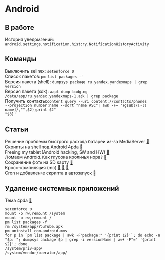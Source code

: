 # Android

## В работе
История уведомлений: <code>android.settings.notification.history.NotificationHistoryActivity</code></br>

## Команды
Выключить selinux: <code>setenforce 0</code></br>
Список пакетов:  <code>pm list packages -f</code></br>
Версия пакета (shell): <code>dumpsys package ru.yandex.yandexmaps | grep version</code></br>
Версия пакета (sdk): <code>aapt dump badging /data/app/ru.yandex.yandexmaps-1.apk | grep package</code></br>
Получить контакты:<code>content query --uri content://contacts/phones --projection number:name --sort "name ASC"| awk -F= '{gsub(/[-() name]/,"",$2);print $2" "$3}'</code></br>

## Статьи
Решение проблемы быстрого расхода батареи из-за MediaServer [&#128279;](https://ekorshunov.blogspot.ru/2015/02/android-mediaserver.html)</br>
Скрипты на shell под Android 4pda [&#128279;](https://4pda.ru/forum/index.php?showtopic=508427)</br>
Freeing my tablet (Android hacking, SW and HW) [&#128279;](https://www.thanassis.space/android.html)</br>
Ломаем Android. Как глубока кроличья нора? [&#128279;](https://habrahabr.ru/post/320150/>)</br>
Cохранение фото на SD карту [&#128279;](https://opencamera.sourceforge.io/help.html)</br>
Кросс-компиляция (mc)
[&#128279;](http://tetraquark.ru/archives/10)
[&#128279;](http://dp.nonoo.hu/cross-compiling-mc/)
[&#128279;](https://zwyuan.github.io/2016/07/17/cross-compile-glib-for-android/) </br>
Cron и добавление скрипта в автозапуск [&#128279;]( https://habr.com/ru/post/468337/ ) </br>

## Удаление системных приложений
Тема 4pda [&#128279;](http://4pda.ru/forum/index.php?showtopic=236256) </br>
```
setenforce 0
mount -o rw,remount /system
mount -o rw,remount /
pm list packages -f
rm /system/app/YouTube.apk
pm uninstall com.android.mms
for p in `pm list package | awk -F"package:" '{print $2}'`; do echo -n "$p: "; dumpsys package $p | grep -i versionName | awk -F"=" '{print $2}'; done
/system/priv-app/
/system/vendor/operator/app/
```